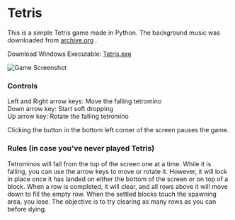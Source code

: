 # Tetris

This is a simple Tetris game made in Python. The background music was downloaded from [archive.org](https://archive.org/details/TetrisThemeMusic) .

Download Windows Executable: [Tetris.exe](https://github.com/A-Paint-Brush/Tetris/raw/main/Releases/Tetris.exe)

![Game Screenshot](https://user-images.githubusercontent.com/96622265/172319500-262935a3-f1a1-48d1-9edd-cbe7c13cef05.png)

### Controls

Left and Right arrow keys: Move the falling tetromino  
Down arrow key: Start soft dropping  
Up arrow key: Rotate the falling tetromino

Clicking the button in the bottom left corner of the screen pauses the game.

### Rules (in case you've never played Tetris)

Tetrominos will fall from the top of the screen one at a time. While it is falling, you can use the arrow keys to move or rotate it. However, it will lock in place once it has landed on either the bottom of the screen or on top of a block. When a row is completed, it will clear, and all rows above it will move down to fill the empty row. When the settled blocks touch the spawning area, you lose. The objective is to try clearing as many rows as you can before dying.
